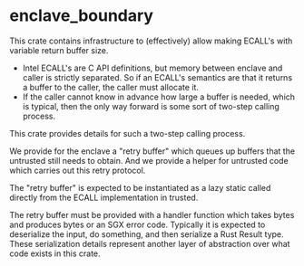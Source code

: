 enclave_boundary
================

This crate contains infrastructure to (effectively) allow making ECALL's with
variable return buffer size.

- Intel ECALL's are C API definitions, but memory between enclave and caller is strictly
  separated. So if an ECALL's semantics are that it returns a buffer to the caller, the caller must allocate it.
- If the caller cannot know in advance how large a buffer is needed, which is typical,
  then the only way forward is some sort of two-step calling process.

This crate provides details for such a two-step calling process.

We provide for the enclave a "retry buffer" which queues up buffers that
the untrusted still needs to obtain. And we provide a helper for untrusted code
which carries out this retry protocol.

The "retry buffer" is expected to be instantiated as a lazy static called directly from the ECALL implementation
in trusted.

The retry buffer must be provided with a handler function which takes bytes and produces bytes or an SGX error code.
Typically it is expected to deserialize the input, do something, and then serialize a Rust Result type.
These serialization details represent another layer of abstraction over what code exists in this crate.
